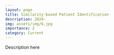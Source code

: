 ```yaml
---
layout: page
title: Similarity-based Patient Identification
description: 2024-
img: assets/img/6.jpg
importance: 2
category: Current
---
```


Description here
